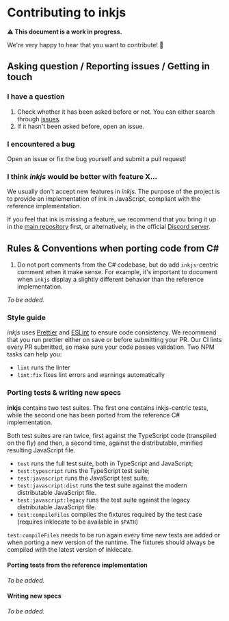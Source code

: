 # Contributing to inkjs

**⚠️ This document is a work in progress.**

We're very happy to hear that you want to contribute! 🎊

## Asking question / Reporting issues / Getting in touch

### I have a question

1. Check whether it has been asked before or not. You can either search through
   [issues].
2. If it hasn't been asked before, open an issue.

[issues]: https://github.com/y-lohse/inkjs/issues

### I encountered a bug

Open an issue or fix the bug yourself and submit a pull request!

### I think _inkjs_ would be better with feature X…

We usually don't accept new features in _inkjs_. The purpose of the project is
to provide an implementation of ink in JavaScript, compliant with the reference
implementation.

If you feel that ink is missing a feature, we recommend that you bring it up in
the [main repository] first, or alternatively, in the official [Discord server].

[main repository]: https://github.com/inkle/ink
[Discord server]: https://discord.gg/inkle

## Rules & Conventions when porting code from C# #

1. Do not port comments from the C# codebase, but do add `inkjs`-centric comment
   when it make sense. For example, it's important to document when `inkjs`
   display a slightly different behavior than the reference implementation.

_To be added._

### Style guide

_inkjs_ uses [Prettier] and [ESLint] to ensure code consistency. We recommend
that you run prettier either on save or before submitting your PR. Our CI lints
every PR submitted, so make sure your code passes validation. Two NPM tasks
can help you:

- `lint` runs the linter
- `lint:fix` fixes lint errors and warnings automatically

[Prettier]: https://prettier.io/
[ESLint]: https://eslint.org/

### Porting tests & writing new specs

**inkjs** contains two test suites. The first one contains inkjs-centric tests,
while the second one has been ported from the reference C# implementation.

Both test suites are ran twice, first against the TypeScript code
(transpiled on the fly) and then, a second time, against the distributable,
minified resulting JavaScript file.

- `test` runs the full test suite, both in TypeScript and JavaScript;
- `test:typescript` runs the TypeScript test suite;
- `test:javascript` runs the JavaScript test suite;
- `test:javascript:dist` runs the test suite against the modern distributable
                         JavaScript file.
- `test:javascript:legacy` runs the test suite against the legacy distributable
                           JavaScript file.
- `test:compileFiles` compiles the fixtures required by the test case (requires
                      inklecate to be available in `$PATH`)

`test:compileFiles` needs to be run again every time new tests are added or when
porting a new version of the runtime. The fixtures should always be compiled
with the latest version of inklecate.

#### Porting tests from the reference implementation

_To be added._

#### Writing new specs

_To be added._